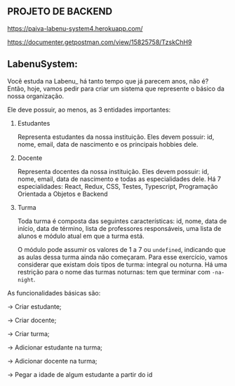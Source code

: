 ## PROJETO DE BACKEND

https://paiva-labenu-system4.herokuapp.com/

https://documenter.getpostman.com/view/15825758/TzskChH9

## LabenuSystem:

Você estuda na Labenu_ há tanto tempo que já parecem anos, não é? Então, hoje, vamos pedir para criar um sistema que represente o básico da nossa organização. 

Ele deve possuir, ao menos, as 3 entidades importantes:

1. Estudantes 

    Representa estudantes da nossa instituição. Eles devem possuir: id, nome, email, data de nascimento e os principais hobbies dele. 

2. Docente

    Representa docentes da nossa instituição. Eles devem possuir: id, nome, email, data de nascimento e todas as especialidades dele. Há 7 especialidades: React, Redux, CSS, Testes, Typescript, Programação Orientada a Objetos e Backend

3. Turma

    Toda turma é composta das seguintes características: id, nome, data de início, data de término, lista de professores responsáveis, uma lista de alunos e módulo atual em que a turma está.

    O módulo pode assumir os valores de 1 a 7 ou `undefined`, indicando que as aulas dessa turma ainda não começaram. Para esse exercício, vamos considerar que existam dois tipos de turma: integral ou noturna. Há uma restrição para o nome das turmas noturnas: tem que terminar com `-na-night`.

As funcionalidades básicas são:

→ Criar estudante;

→ Criar docente;

→ Criar turma;

→ Adicionar estudante na turma;

→ Adicionar docente na turma;

→ Pegar a idade de algum estudante a partir do id
